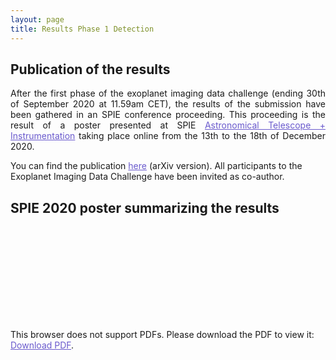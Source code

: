 ```yaml
---
layout: page 
title: Results Phase 1 Detection
---
```

<link rel="stylesheet" href="https://www.w3schools.com/w3css/4/w3.css">

## Publication of the results 

<p style='text-align: justify;'>After the first phase of the exoplanet imaging data challenge (ending 30th of September 2020 at 11.59am CET), the results of the submission have been gathered in an SPIE conference proceeding. This proceeding is the result of a poster presented at SPIE <a href='https://spie.org/conferences-and-exhibitions/astronomical-telescopes-and-instrumentation' style="text-decoration:underline;color:slateblue" >Astronomical Telescope + Instrumentation</a> taking place online from the 13th to the 18th of December 2020.</p> 

You can find the publication <a href="https://arxiv.org/pdf/2101.05080.pdf" style="text-decoration:underline;color:slateblue">here</a> (arXiv version). All participants to the Exoplanet Imaging Data Challenge have been invited as co-author.



## SPIE 2020 poster summarizing the results 

<object data="https://raw.githubusercontent.com/exoplanet-imaging-challenge/exoplanet-imaging-challenge.github.io/master/img/SPIE_Poster_EIDC_v4.pdf" type="application/pdf" width="700px" height="700px">
    <embed src="https://raw.githubusercontent.com/exoplanet-imaging-challenge/exoplanet-imaging-challenge.github.io/master/img/SPIE_Poster_EIDC_v4.pdf">
        <p>This browser does not support PDFs. Please download the PDF to view it: <a href="https://raw.githubusercontent.com/exoplanet-imaging-challenge/exoplanet-imaging-challenge.github.io/master/img/SPIE_Poster_EIDC_v4.pdf" style="text-decoration:underline;color:slateblue">Download PDF</a>.</p>
</object>

